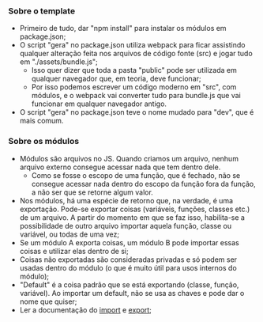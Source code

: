 ### Sobre o template

- Primeiro de tudo, dar "npm install" para instalar os módulos em package.json;
- O script "gera" no package.json utiliza webpack para ficar assistindo qualquer alteração feita nos arquivos de código
fonte (src) e jogar tudo em "./assets/bundle.js";
    - Isso quer dizer que toda a pasta "public" pode ser utilizada em qualquer navegador que, em teoria, deve funcionar;
    - Por isso podemos escrever um código moderno em "src", com módulos, e o webpack vai converter tudo para bundle.js que vai funcionar em qualquer navegador antigo.
- O script "gera" no package.json teve o nome mudado para "dev", que é mais comum.

### Sobre os módulos

- Módulos são arquivos no JS. Quando criamos um arquivo, nenhum arquivo externo consegue acessar nada que tem dentro dele. 
    - Como se fosse o escopo de uma função, que é fechado, não se consegue acessar nada dentro do escopo da função fora
    da função, a não ser que se retorne algum valor.
- Nos módulos, há uma espécie de retorno que, na verdade, é uma exportação. Pode-se exportar coisas (variáveis, funções, classes etc.) de um arquivo. A partir do momento em que se faz isso, habilita-se a possibilidade de outro arquivo importar aquela função, classe ou variável, ou todas de uma vez;
- Se um módulo A exporta coisas, um módulo B pode importar essas coisas e utilizar elas dentro de si;
- Coisas não exportadas são consideradas privadas e só podem ser usadas dentro do módulo (o que é muito útil para usos internos do módulo);
- "Default" é a coisa padrão que se está exportando (classe, função, variável). Ao importar um default, não se usa as chaves e pode dar o nome que quiser;
- Ler a documentação do [import](https://developer.mozilla.org/pt-BR/docs/Web/JavaScript/Reference/Statements/import) e [export](https://developer.mozilla.org/pt-BR/docs/Web/JavaScript/Reference/Statements/export);